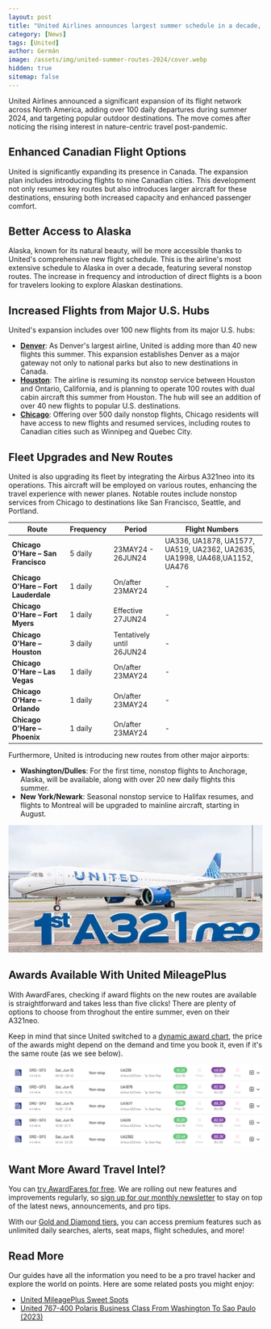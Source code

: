 ```yaml
---
layout: post
title: "United Airlines announces largest summer schedule in a decade, adding over 100 new flights"
category: [News]
tags: [United]
author: Germán
image: /assets/img/united-summer-routes-2024/cover.webp
hidden: true
sitemap: false
---
```


United Airlines announced a significant expansion of its flight network across North America, adding over 100 daily departures during summer 2024, and targeting popular outdoor destinations. The move comes after noticing the rising interest in nature-centric travel post-pandemic.

## Enhanced Canadian Flight Options

United is significantly expanding its presence in Canada. The expansion plan includes introducing flights to nine Canadian cities. This development not only resumes key routes but also introduces larger aircraft for these destinations, ensuring both increased capacity and enhanced passenger comfort.

## Better Access to Alaska

Alaska, known for its natural beauty, will be more accessible thanks to United's comprehensive new flight schedule. This is the airline's most extensive schedule to Alaska in over a decade, featuring several nonstop routes. The increase in frequency and introduction of direct flights is a boon for travelers looking to explore Alaskan destinations.

## Increased Flights from Major U.S. Hubs

United's expansion includes over 100 new flights from its major U.S. hubs:

* **[Denver](https://awardfares.com/search?DEN..;a:UA;z:united)**: As Denver's largest airline, United is adding more than 40 new flights this summer. This expansion establishes Denver as a major gateway not only to national parks but also to new destinations in Canada.
* **[Houston](https://awardfares.com/search?IAH..;a:UA;z:united)**: The airline is resuming its nonstop service between Houston and Ontario, California, and is planning to operate 100 routes with dual cabin aircraft this summer from Houston. The hub will see an addition of over 40 new flights to popular U.S. destinations.
* **[Chicago](https://awardfares.com/search?ORD..;a:UA;z:united)**: Offering over 500 daily nonstop flights, Chicago residents will have access to new flights and resumed services, including routes to Canadian cities such as Winnipeg and Quebec City.

## Fleet Upgrades and New Routes

United is also upgrading its fleet by integrating the Airbus A321neo into its operations. This aircraft will be employed on various routes, enhancing the travel experience with newer planes. Notable routes include nonstop services from Chicago to destinations like San Francisco, Seattle, and Portland.

| Route                                | Frequency | Period               | Flight Numbers                                                                                                                                                                             |
| ------------------------------------ | --------- | -------------------- | ------------------------------------------------------------------------------------------------------------------------------------------------------------------------------------------ |
| **Chicago O'Hare – San Francisco**   | 5 daily   | 23MAY24 - 26JUN24    | UA336, UA1878, UA1577, UA519, UA2362, UA2635, UA1998, UA468,UA1152, UA476 |
| **Chicago O'Hare – Fort Lauderdale** | 1 daily   | On/after 23MAY24     | -                                                                                                                                                                                           |
| **Chicago O'Hare – Fort Myers**      | 1 daily   | Effective 27JUN24    | -                                                                                                                                                                                           |
| **Chicago O'Hare – Houston**         | 3 daily   | Tentatively until 26JUN24 | -                                                                                                                                                                                           |
| **Chicago O'Hare – Las Vegas**       | 1 daily   | On/after 23MAY24     | -                                                                                                                                                                                           |
| **Chicago O'Hare – Orlando**         | 1 daily   | On/after 23MAY24     | -                                                                                                                                                                                           |
| **Chicago O'Hare – Phoenix**         | 1 daily   | On/after 23MAY24     | -                                                                                                                                                                                           |

Furthermore, United is introducing new routes from other major airports:

* **Washington/Dulles**: For the first time, nonstop flights to Anchorage, Alaska, will be available, along with over 20 new daily flights this summer.
* **New York/Newark**: Seasonal nonstop service to Halifax resumes, and flights to Montreal will be upgraded to mainline aircraft, starting in August.

<img src="../assets/img/united-summer-routes-2024/united-a321neo.webp" alt="United A321neo." class="noborder"/>

## Awards Available With United MileagePlus

With AwardFares, checking if award flights on the new routes are available is straightforward and takes less than five clicks! There are plenty of options to choose from throghout the entire summer, even on their A321neo.

Keep in mind that since United switched to a [dynamic award chart](https://blog.awardfares.com/demystifying-award-charts/), the price of the awards might depend on the demand and time you book it, even if it's the same route (as we see below).

<img src="../assets/img/united-summer-routes-2024/availability.webp" alt="United A321neo Awards Available with MileagePlus." class="noborder"/>

## Want More Award Travel Intel?

You can [try AwardFares for free](https://awardfares.com/). We are rolling out new features and improvements regularly, so [sign up for our monthly newsletter](https://awardfares.com/newsletter) to stay on top of the latest news, announcements, and pro tips.

With our [Gold and Diamond tiers](https://awardfares.com/pricing), you can access premium features such as unlimited daily searches, alerts, seat maps, flight schedules, and more!

## Read More

Our guides have all the information you need to be a pro travel hacker and explore the world on points. Here are some related posts you might enjoy:

- [United MileagePlus Sweet Spots](https://blog.awardfares.com/mileageplus-sweet-spots/)
- [United 767-400 Polaris Business Class From Washington To Sao Paulo (2023)](https://blog.awardfares.com/united-polaris-review-2023/)